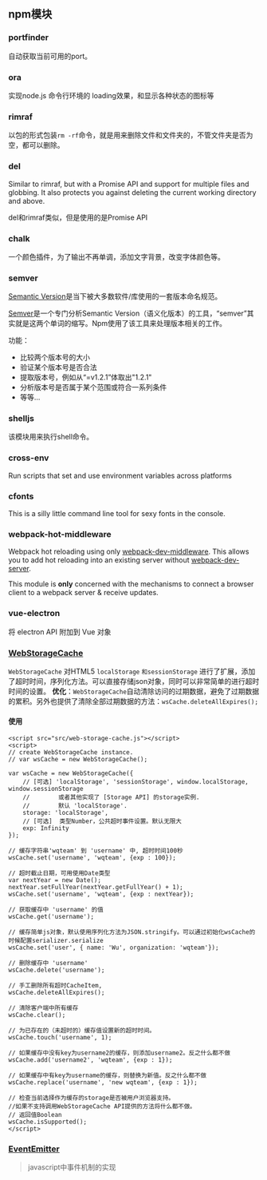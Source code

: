 ## npm模块

### portfinder

自动获取当前可用的port。

### ora

实现node.js 命令行环境的 loading效果，和显示各种状态的图标等

### rimraf

以包的形式包装`rm -rf`命令，就是用来删除文件和文件夹的，不管文件夹是否为空，都可以删除。

### del

Similar to rimraf, but with a Promise API and support for multiple files and globbing. It also protects you against deleting the current working directory and above.

del和rimraf类似，但是使用的是Promise API

### chalk

一个颜色插件，为了输出不再单调，添加文字背景，改变字体颜色等。

### semver

[Semantic Version](https://link.jianshu.com/?t=http://semver.org/)是当下被大多数软件/库使用的一套版本命名规范。

[Semver](https://link.jianshu.com/?t=https://github.com/npm/node-semver)是一个专门分析Semantic Version（语义化版本）的工具，“semver”其实就是这两个单词的缩写。Npm使用了该工具来处理版本相关的工作。

功能：

- 比较两个版本号的大小
- 验证某个版本号是否合法
- 提取版本号，例如从“=v1.2.1”体取出"1.2.1"
- 分析版本号是否属于某个范围或符合一系列条件
- 等等...

### shelljs

该模块用来执行shell命令。

### cross-env

Run scripts that set and use environment variables across platforms

### cfonts

This is a silly little command line tool for sexy fonts in the console.

### webpack-hot-middleware

Webpack hot reloading using only [webpack-dev-middleware](https://webpack.js.org/guides/development/#webpack-dev-middleware). This allows you to add hot reloading into an existing server without [webpack-dev-server](https://webpack.js.org/configuration/dev-server/).

This module is **only** concerned with the mechanisms to connect a browser client to a webpack server & receive updates.

### vue-electron

 将 electron API 附加到 Vue 对象

### [WebStorageCache](https://www.npmjs.com/package/web-storage-cache)

`WebStorageCache` 对HTML5 `localStorage` `和sessionStorage` 进行了扩展，添加了超时时间，序列化方法。可以直接存储json对象，同时可以非常简单的进行超时时间的设置。
**优化**：`WebStorageCache`自动清除访问的过期数据，避免了过期数据的累积。另外也提供了清除全部过期数据的方法：`wsCache.deleteAllExpires();`

#### 使用

```
<script src="src/web-storage-cache.js"></script>
<script>
// create WebStorageCache instance.
// var wsCache = new WebStorageCache();

var wsCache = new WebStorageCache({
    // [可选] 'localStorage', 'sessionStorage', window.localStorage, window.sessionStorage
    //        或者其他实现了 [Storage API] 的storage实例.
    //        默认 'localStorage'.
    storage: 'localStorage',
    // [可选]  类型Number，公共超时事件设置。默认无限大
    exp: Infinity
});

// 缓存字符串'wqteam' 到 'username' 中, 超时时间100秒
wsCache.set('username', 'wqteam', {exp : 100});

// 超时截止日期，可用使用Date类型
var nextYear = new Date();
nextYear.setFullYear(nextYear.getFullYear() + 1);
wsCache.set('username', 'wqteam', {exp : nextYear});

// 获取缓存中 'username' 的值
wsCache.get('username');

// 缓存简单js对象，默认使用序列化方法为JSON.stringify。可以通过初始化wsCache的时候配置serializer.serialize
wsCache.set('user', { name: 'Wu', organization: 'wqteam'});

// 删除缓存中 'username'
wsCache.delete('username');

// 手工删除所有超时CacheItem,
wsCache.deleteAllExpires();

// 清除客户端中所有缓存
wsCache.clear();

// 为已存在的（未超时的）缓存值设置新的超时时间。
wsCache.touch('username', 1);

// 如果缓存中没有key为username2的缓存，则添加username2。反之什么都不做
wsCache.add('username2', 'wqteam', {exp : 1});

// 如果缓存中有key为username的缓存，则替换为新值。反之什么都不做
wsCache.replace('username', 'new wqteam', {exp : 1});

// 检查当前选择作为缓存的storage是否被用户浏览器支持。
//如果不支持调用WebStorageCache API提供的方法将什么都不做。
// 返回值Boolean
wsCache.isSupported();
</script> 
```

### [EventEmitter](https://www.npmjs.com/package/EventEmitter)

> javascript中事件机制的实现